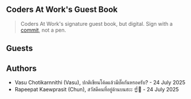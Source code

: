 ## Coders At Work's Guest Book

> Coders At Work's signature guest book, but digital. Sign with a [commit](https://github.com/learnalgorithmdotcom/guest-book/commits), not a pen.

## Guests

## Authors

- Vasu Chotikarnnithi (Vasu), ปกติเขียนโค้ดแล้วมีบั๊คกันหรอครับ? - 24 July 2025
- Rapeepat Kaewprasit (Chun), สวัสดีคนที่อยู่ด้านบนฮะะ ☝️👋 - 24 July 2025
